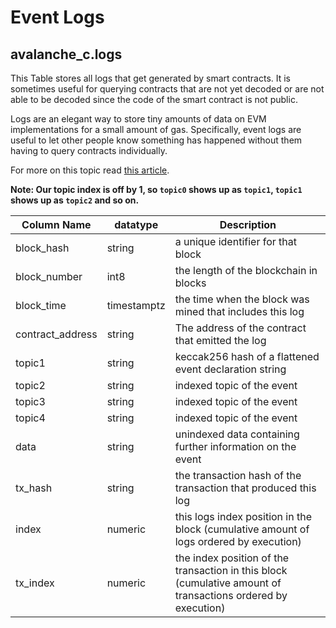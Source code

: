 # Event Logs

## avalanche\_c.logs

This Table stores all logs that get generated by smart contracts. It is sometimes useful for querying contracts that are not yet decoded or are not able to be decoded since the code of the smart contract is not public.

Logs are an elegant way to store tiny amounts of data on EVM implementations for a small amount of gas. Specifically, event logs are useful to let other people know something has happened without them having to query contracts individually.

For more on this topic read [this article](https://medium.com/mycrypto/understanding-event-logs-on-the-ethereum-blockchain-f4ae7ba50378).

**Note: Our topic index is off by 1, so `topic0` shows up as `topic1`, `topic1` shows up as `topic2` and so on.**

| **Column Name**   | **datatype** | **Description**                                                                                              |
| ----------------- | ------------ | ------------------------------------------------------------------------------------------------------------ |
| block\_hash       | string       | a unique identifier for that block                                                                           |
| block\_number     | int8         | the length of the blockchain in blocks                                                                       |
| block\_time       | timestamptz  | the time when the block was mined that includes this log                                                     |
| contract\_address | string       | The address of the contract that emitted the log                                                             |
| topic1            | string       | keccak256 hash of a flattened event declaration string                                                       |
| topic2            | string       | indexed topic of the event                                                                                   |
| topic3            | string       | indexed topic of the event                                                                                   |
| topic4            | string       | indexed topic of the event                                                                                   |
| data              | string       | unindexed data containing further information on the event                                                   |
| tx\_hash          | string       | the transaction hash of the transaction that produced this log                                               |
| index             | numeric      | this logs index position in the block (cumulative amount of logs ordered by execution)                       |
| tx\_index         | numeric      | the index position of the transaction in this block (cumulative amount of transactions ordered by execution) |
